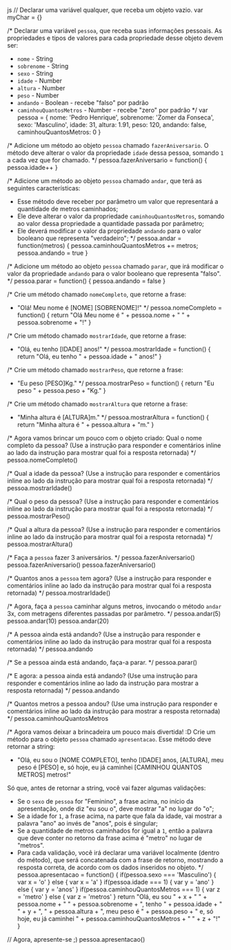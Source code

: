 js
// Declarar uma variável qualquer, que receba um objeto vazio.
var myChar = {}

/*
Declarar uma variável `pessoa`, que receba suas informações pessoais.
As propriedades e tipos de valores para cada propriedade desse objeto devem ser:
- `nome` - String
- `sobrenome` - String
- `sexo` - String
- `idade` - Number
- `altura` - Number
- `peso` - Number
- `andando` - Boolean - recebe "falso" por padrão
- `caminhouQuantosMetros` - Number - recebe "zero" por padrão
*/
var pessoa = {
	nome: 'Pedro Henrique',
	sobrenome: 'Zomer da Fonseca',
	sexo: 'Masculino',
	idade: 31,
	altura: 1.91,
	peso: 120,
	andando: false,
	caminhouQuantosMetros: 0
}

/*
Adicione um método ao objeto `pessoa` chamado `fazerAniversario`. O método deve
alterar o valor da propriedade `idade` dessa pessoa, somando `1` a cada vez que
for chamado.
*/
pessoa.fazerAniversario = function() {
	pessoa.idade++
}

/*
Adicione um método ao objeto `pessoa` chamado `andar`, que terá as seguintes
características:
- Esse método deve receber por parâmetro um valor que representará a quantidade
de metros caminhados;
- Ele deve alterar o valor da propriedade `caminhouQuantosMetros`, somando ao
valor dessa propriedade a quantidade passada por parâmetro;
- Ele deverá modificar o valor da propriedade `andando` para o valor
booleano que representa "verdadeiro";
*/
pessoa.andar = function(metros) {
	pessoa.caminhouQuantosMetros += metros;
	pessoa.andando = true
}

/*
Adicione um método ao objeto `pessoa` chamado `parar`, que irá modificar o valor
da propriedade `andando` para o valor booleano que representa "falso".
*/
pessoa.parar = function() {
	pessoa.andando = false
}

/*
Crie um método chamado `nomeCompleto`, que retorne a frase:
- "Olá! Meu nome é [NOME] [SOBRENOME]!"
*/
pessoa.nomeCompleto = function() {
	return	"Olá Meu nome é " + pessoa.nome + " " + pessoa.sobrenome + "!"
}

/*
Crie um método chamado `mostrarIdade`, que retorne a frase:
- "Olá, eu tenho [IDADE] anos!"
*/
pessoa.mostrarIdade = function() {
	return "Olá, eu tenho " + pessoa.idade + " anos!"
}

/*
Crie um método chamado `mostrarPeso`, que retorne a frase:
- "Eu peso [PESO]Kg."
*/
pessoa.mostrarPeso = function() {
	return "Eu peso " + pessoa.peso + "Kg."
}
	
/*
Crie um método chamado `mostrarAltura` que retorne a frase:
- "Minha altura é [ALTURA]m."
*/
pessoa.mostrarAltura = function() {
	return "Minha altura é " + pessoa.altura + "m."
}

/*
Agora vamos brincar um pouco com o objeto criado:
Qual o nome completo da pessoa? (Use a instrução para responder e comentários
inline ao lado da instrução para mostrar qual foi a resposta retornada)
*/
pessoa.nomeCompleto()

/*
Qual a idade da pessoa? (Use a instrução para responder e comentários
inline ao lado da instrução para mostrar qual foi a resposta retornada)
*/
pessoa.mostrarIdade()

/*
Qual o peso da pessoa? (Use a instrução para responder e comentários
inline ao lado da instrução para mostrar qual foi a resposta retornada)
*/
pessoa.mostrarPeso()

/*
Qual a altura da pessoa? (Use a instrução para responder e comentários
inline ao lado da instrução para mostrar qual foi a resposta retornada)
*/
pessoa.mostrarAltura()

/*
Faça a `pessoa` fazer 3 aniversários.
*/
pessoa.fazerAniversario()
pessoa.fazerAniversario()
pessoa.fazerAniversario()

/*
Quantos anos a `pessoa` tem agora? (Use a instrução para responder e
comentários inline ao lado da instrução para mostrar qual foi a resposta
retornada)
*/
pessoa.mostrarIdade()

/*
Agora, faça a `pessoa` caminhar alguns metros, invocando o método `andar` 3x,
com metragens diferentes passadas por parâmetro.
*/
pessoa.andar(5)
pessoa.andar(10)
pessoa.andar(20)

/*
A pessoa ainda está andando? (Use a instrução para responder e comentários
inline ao lado da instrução para mostrar qual foi a resposta retornada)
*/
pessoa.andando

/*
Se a pessoa ainda está andando, faça-a parar.
*/
pessoa.parar()

/*
E agora: a pessoa ainda está andando? (Use uma instrução para responder e
comentários inline ao lado da instrução para mostrar a resposta retornada)
*/
pessoa.andando

/*
Quantos metros a pessoa andou? (Use uma instrução para responder e comentários
inline ao lado da instrução para mostrar a resposta retornada)
*/
pessoa.caminhouQuantosMetros

/*
Agora vamos deixar a brincadeira um pouco mais divertida! :D
Crie um método para o objeto `pessoa` chamado `apresentacao`. Esse método deve
retornar a string:
- "Olá, eu sou o [NOME COMPLETO], tenho [IDADE] anos, [ALTURA], meu peso é [PESO] e, só hoje, eu já caminhei [CAMINHOU QUANTOS METROS] metros!"

Só que, antes de retornar a string, você vai fazer algumas validações:
- Se o `sexo` de `pessoa` for "Feminino", a frase acima, no início da
apresentação, onde diz "eu sou o", deve mostrar "a" no lugar do "o";
- Se a idade for `1`, a frase acima, na parte que fala da idade, vai mostrar a
palavra "ano" ao invés de "anos", pois é singular;
- Se a quantidade de metros caminhados for igual a `1`, então a palavra que
deve conter no retorno da frase acima é "metro" no lugar de "metros".
- Para cada validação, você irá declarar uma variável localmente (dentro do
método), que será concatenada com a frase de retorno, mostrando a resposta
correta, de acordo com os dados inseridos no objeto.
*/
pessoa.apresentacao = function() {
	if(pessoa.sexo === 'Masculino') {
		var x = 'o'
	} else {
		var x = 'a'
	}
	if(pessoa.idade === 1) {
		var y = 'ano'
	} else {
		var y = 'anos'
	}
	if(pessoa.caminhouQuantosMetros === 1) {
		var z = 'metro'
	} else {
		var z = 'metros'
	}
	return "Olá, eu sou " + x + " " + pessoa.nome + " " + pessoa.sobrenome + ", tenho " + pessoa.idade + " " + y + ", " + pessoa.altura + ", meu peso é " + pessoa.peso + " e, só hoje, eu já caminhei " + pessoa.caminhouQuantosMetros + " " + z + "!"
}
	
// Agora, apresente-se ;)
pessoa.apresentacao()
